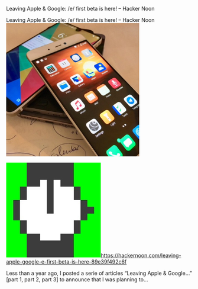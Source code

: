 Leaving Apple & Google: /e/ first beta is here! – Hacker Noon

Leaving Apple & Google: /e/ first beta is here! – Hacker Noon
![](../_resources/1189a21aaae46fdee55dbf26a7f531eb.png)

![](../_resources/33263d6343f33bb5f7bf3528c2db55b8.jpg)https://hackernoon.com/leaving-apple-google-e-first-beta-is-here-89e39f492c6f

Less than a year ago, I posted a serie of articles “Leaving Apple & Google…” [part 1, part 2, part 3] to announce that I was planning to…